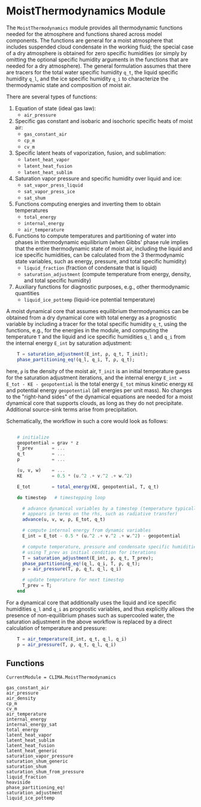 # MoistThermodynamics Module

The `MoistThermodynamics` module provides all thermodynamic functions needed for the atmosphere and functions shared across model components. The functions are general for a moist atmosphere that includes suspended cloud condensate in the working fluid; the special case of a dry atmosphere is obtained for zero specific humidities (or simply by omitting the optional specific humidity arguments in the functions that are needed for a dry atmosphere). The general formulation assumes that there are tracers for the total water specific humidity `q_t`, the liquid specific humidity `q_l`, and the ice specific humidity `q_i` to characterize the thermodynamic state and composition of moist air.

There are several types of functions:

1. Equation of state (ideal gas law):
    * `air_pressure`
2. Specific gas constant and isobaric and isochoric specific heats of moist air:
    * `gas_constant_air`
    * `cp_m`
    * `cv_m`
3. Specific latent heats of vaporization, fusion, and sublimation:
    * `latent_heat_vapor`
    * `latent_heat_fusion`
    * `latent_heat_sublim`
4. Saturation vapor pressure and specific humidity over liquid and ice:
    * `sat_vapor_press_liquid`
    * `sat_vapor_press_ice`
    * `sat_shum`
5. Functions computing energies and inverting them to obtain temperatures
    * `total_energy`
    * `internal_energy`
    * `air_temperature`
6. Functions to compute temperatures and partitioning of water into phases in thermodynamic equilibrium (when Gibbs' phase rule implies that the entire thermodynamic state of moist air, including the liquid and ice specific humidities, can be calculated from the 3 thermodynamic state variables, such as energy, pressure, and total specific humidity)
    * `liquid_fraction` (fraction of condensate that is liquid)
    * `saturation_adjustment` (compute temperature from energy, density, and total specific humidity)
7. Auxiliary functions for diagnostic purposes, e.g., other thermodynamic quantities
    * `liquid_ice_pottemp` (liquid-ice potential temperature)

A moist dynamical core that assumes equilibrium thermodynamics can be obtained from a dry dynamical core with total energy as a prognostic variable by including a tracer for the total specific humidity `q_t`, using the functions, e.g., for the energies in the module, and computing the temperature `T` and the liquid and ice specific humidities `q_l` and `q_i` from the internal energy `E_int` by saturation adjustment:
```julia
    T = saturation_adjustment(E_int, ρ, q_t, T_init);
    phase_partitioning_eq!(q_l, q_i, T, ρ, q_t);
```
here, `ρ` is the density of the moist air, `T_init` is an initial temperature guess for the saturation adjustment iterations, and the internal energy `E_int = E_tot - KE - geopotential` is the total energy `E_tot` minus kinetic energy `KE` and potential energy `geopotential` (all energies per unit mass). No changes to the "right-hand sides" of the dynamical equations are needed for a moist dynamical core that supports clouds, as long as they do not precipitate. Additional source-sink terms arise from precipitation.

Schematically, the workflow in such a core would look as follows:
```julia

    # initialize
    geopotential = grav * z
    T_prev       = ...
    q_t          = ...
    ρ            = ...

    (u, v, w)    = ...
    KE           = 0.5 * (u.^2 .+ v.^2 .+ w.^2)

    E_tot        = total_energy(KE, geopotential, T, q_t)

    do timestep   # timestepping loop

      # advance dynamical variables by a timestep (temperature typically
      # appears in terms on the rhs, such as radiative transfer)
      advance(u, v, w, ρ, E_tot, q_t)  

      # compute internal energy from dynamic variables
      E_int = E_tot - 0.5 * (u.^2 .+ v.^2 .+ w.^2) - geopotential

      # compute temperature, pressure and condensate specific humidities,
      # using T_prev as initial condition for iterations
      T = saturation_adjustment(E_int, ρ, q_t, T_prev);
      phase_partitioning_eq!(q_l, q_i, T, ρ, q_t);
      p = air_pressure(T, ρ, q_t, q_l, q_i)

      # update temperature for next timestep
      T_prev = T;  
    end
```

For a dynamical core that additionally uses the liquid and ice specific humidities `q_l` and `q_i` as prognostic variables, and thus explicitly allows the presence of non-equilibrium phases such as supercooled water, the saturation adjustment in the above workflow is replaced by a direct calculation of temperature and pressure:
```julia
    T = air_temperature(E_int, q_t, q_l, q_i)
    p = air_pressure(T, ρ, q_t, q_l, q_i)
```

## Functions

```@meta
CurrentModule = CLIMA.MoistThermodynamics
```

```@docs
gas_constant_air
air_pressure
air_density
cp_m
cv_m
air_temperature
internal_energy
internal_energy_sat
total_energy
latent_heat_vapor
latent_heat_sublim
latent_heat_fusion
latent_heat_generic
saturation_vapor_pressure
saturation_shum_generic
saturation_shum
saturation_shum_from_pressure
liquid_fraction
heaviside
phase_partitioning_eq!
saturation_adjustment
liquid_ice_pottemp
```





